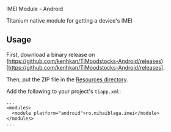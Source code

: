IMEI Module - Android

Titanium native module for getting a device's IMEI

## Usage

First, download a binary release on
(https://github.com/kenhkan/TiMoodstocks-Android/releases)[https://github.com/kenhkan/TiMoodstocks-Android/releases].

Then, put the ZIP file in the [Resources
directory](http://docs.appcelerator.com/titanium/3.0/#!/guide/Using_a_Module-section-30082372_UsingaModule-Installingamoduleforasingleproject).

Add the following to your project's `tiapp.xml`:

    ...
    <modules>
      <module platform="android">ro.mihaiblaga.imei</module>
    </modules>
    ...

